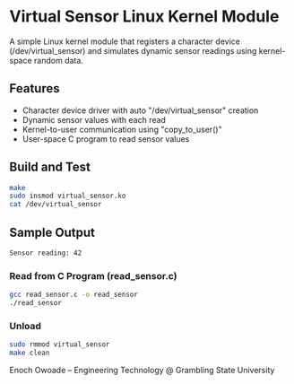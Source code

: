 # Virtual Sensor Linux Kernel Module

A simple Linux kernel module that registers a character device (/dev/virtual_sensor) and simulates dynamic sensor readings using kernel-space random data.

## Features
- Character device driver with auto "/dev/virtual_sensor" creation
- Dynamic sensor values with each read
- Kernel-to-user communication using "copy_to_user()"
- User-space C program to read sensor values

## Build and Test

```bash
make
sudo insmod virtual_sensor.ko
cat /dev/virtual_sensor
```
## Sample Output
```bash
Sensor reading: 42
```

### Read from C Program (read_sensor.c)
```bash
gcc read_sensor.c -o read_sensor
./read_sensor
```
### Unload
```bash
sudo rmmod virtual_sensor
make clean
```

Enoch Owoade – Engineering Technology @ Grambling State University


